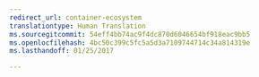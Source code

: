 ```yaml
---
redirect_url: container-ecosystem
translationtype: Human Translation
ms.sourcegitcommit: 54eff4bb74ac9f4dc870d6046654bf918eac9bb5
ms.openlocfilehash: 4bc50c399c5fc5a5d3a7109744714c34a814319e
ms.lasthandoff: 01/25/2017

---
```

